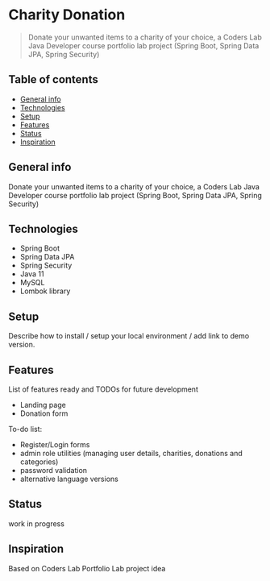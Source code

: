 # Charity Donation
> Donate your unwanted items to a charity of your choice, a Coders Lab Java Developer course portfolio lab project (Spring Boot, Spring Data JPA, Spring Security)

## Table of contents
* [General info](#general-info)
* [Technologies](#technologies)
* [Setup](#setup)
* [Features](#features)
* [Status](#status)
* [Inspiration](#inspiration)

## General info
Donate your unwanted items to a charity of your choice, a Coders Lab Java Developer course portfolio lab project (Spring Boot, Spring Data JPA, Spring Security)

## Technologies
* Spring Boot
* Spring Data JPA
* Spring Security
* Java 11
* MySQL
* Lombok library

## Setup
Describe how to install / setup your local environment / add link to demo version.

## Features
List of features ready and TODOs for future development
* Landing page
* Donation form

To-do list:
* Register/Login forms
* admin role utilities (managing user details, charities, donations and categories)
* password validation
* alternative language versions

## Status
work in progress

## Inspiration
Based on Coders Lab Portfolio Lab project idea